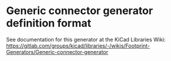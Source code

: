 # Generic connector generator definition format

See documentation for this generator at the KiCad Libraries Wiki:
https://gitlab.com/groups/kicad/libraries/-/wikis/Footprint-Generators/Generic-connector-generator
